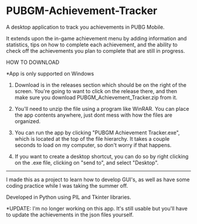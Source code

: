 # PUBGM-Achievement-Tracker

A desktop application to track you achievements in PUBG Mobile.

It extends upon the in-game achievement menu by adding information and statistics, tips on how to complete
each achievement, and the ability to check off the achievements you plan to complete that are still in progress.

HOW TO DOWNLOAD

\*App is only supported on Windows

1. Download is in the releases section which should be on the right of the screen. You're going to want to click on the 
release there, and then make sure you download PUBGM_Achievement_Tracker.zip from it.

2. You'll need to unzip the file using a program like WinRAR. You can place the app contents anywhere, just dont mess 
with how the files are organized.

3. You can run the app by clicking "PUBGM Achievement Tracker.exe", which is located at the top of the file hierarchy.
It takes a couple seconds to load on my computer, so don't worry if that happens.

4. If you want to create a desktop shortcut, you can do so by right clicking on the .exe file, clicking on "send to",
and select "Desktop".

-----------------------------------------------------------------------------------------------------------------------

I made this as a project to learn how to develop GUI's, as well as have some coding practice
while I was taking the summer off.

Developed in Python using PIL and Tkinter libraries.

\*UPDATE: I'm no longer working on this app. It's still usable but you'll have to update the achievements in the json files yourself.
